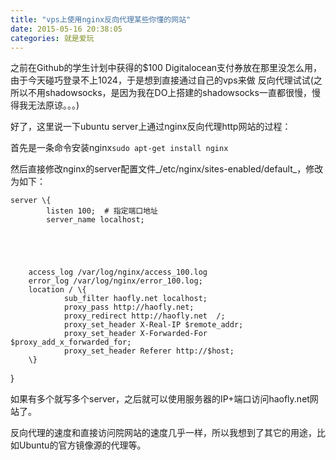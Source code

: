 ```yaml
---
title: "vps上使用nginx反向代理某些你懂的网站"
date: 2015-05-16 20:38:05
categories: 就是爱玩
---
```

之前在Github的学生计划中获得的$100 Digitalocean支付券放在那里没怎么用，由于今天碰巧登录不上1024，于是想到直接通过自己的vps来做
反向代理试试(之所以不用shadowsocks，是因为我在DO上搭建的shadowsocks一直都很慢，慢得我无法原谅。。。)

好了，这里说一下ubuntu server上通过nginx反向代理http网站的过程：

首先是一条命令安装nginx`sudo apt-get install nginx`

然后直接修改nginx的server配置文件_/etc/nginx/sites-enabled/default_，修改为如下：



    server \{
            listen 100;  # 指定端口地址
            server_name localhost;





        access_log /var/log/nginx/access_100.log
        error_log /var/log/nginx/error_100.log;
        location / \{
                sub_filter haofly.net localhost;
                proxy_pass http://haofly.net;
                proxy_redirect http://haofly.net  /;
                proxy_set_header X-Real-IP $remote_addr;
                proxy_set_header X-Forwarded-For $proxy_add_x_forwarded_for;
                proxy_set_header Referer http://$host;
        \}


\}

如果有多个就写多个server，之后就可以使用服务器的IP+端口访问haofly.net网站了。

反向代理的速度和直接访问院网站的速度几乎一样，所以我想到了其它的用途，比如Ubuntu的官方镜像源的代理等。
